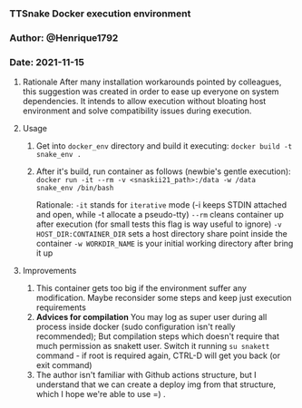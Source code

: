 ### TTSnake Docker execution environment 
### Author: @Henrique1792
### Date: 2021-11-15



1. Rationale
	After many installation workarounds pointed by colleagues, this suggestion
	was created in order to ease up everyone on system dependencies.
	It intends to allow execution without bloating host environment and solve
	compatibility issues during execution.

2. Usage
	1. Get into `docker_env` directory and build it executing:
		`docker build -t snake_env .`
	2. After it's build, run container as follows (newbie's gentle execution):
	`docker run -it --rm -v <snaskii21_path>:/data -w /data snake_env /bin/bash`
	
		Rationale:
			`-it` stands for `iterative` mode (-i keeps STDIN attached and open, while -t allocate a pseudo-tty)
			`--rm` cleans container up after execution (for small tests this flag is way useful to ignore)
			`-v HOST_DIR:CONTAINER_DIR` sets a host directory share point inside the container
			`-w WORKDIR_NAME` is your initial working directory after bring it up

3. Improvements
	1. This container gets too big if the environment suffer any modification. Maybe reconsider some steps and
		keep just execution requirements
	2. **Advices for compilation**
		You may log as super user during all process inside docker (sudo configuration isn't really recommended);
		But compilation steps which doesn't require that much permission as snakett user. Switch it running
		`su snakett` command - if root is required again, CTRL-D will get you back (or exit command)
	3. The author isn't familiar with Github actions structure, but I understand that we can create a deploy
		img from that structure, which I hope we're able to use =) .
